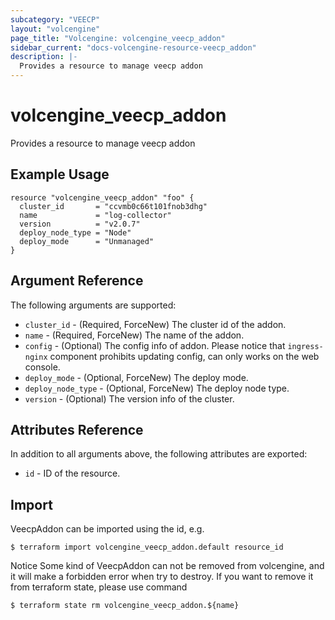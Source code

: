 ```yaml
---
subcategory: "VEECP"
layout: "volcengine"
page_title: "Volcengine: volcengine_veecp_addon"
sidebar_current: "docs-volcengine-resource-veecp_addon"
description: |-
  Provides a resource to manage veecp addon
---
```

# volcengine_veecp_addon
Provides a resource to manage veecp addon
## Example Usage
```hcl
resource "volcengine_veecp_addon" "foo" {
  cluster_id       = "ccvmb0c66t101fnob3dhg"
  name             = "log-collector"
  version          = "v2.0.7"
  deploy_node_type = "Node"
  deploy_mode      = "Unmanaged"
}
```
## Argument Reference
The following arguments are supported:
* `cluster_id` - (Required, ForceNew) The cluster id of the addon.
* `name` - (Required, ForceNew) The name of the addon.
* `config` - (Optional) The config info of addon. Please notice that `ingress-nginx` component prohibits updating config, can only works on the web console.
* `deploy_mode` - (Optional, ForceNew) The deploy mode.
* `deploy_node_type` - (Optional, ForceNew) The deploy node type.
* `version` - (Optional) The version info of the cluster.

## Attributes Reference
In addition to all arguments above, the following attributes are exported:
* `id` - ID of the resource.



## Import
VeecpAddon can be imported using the id, e.g.
```
$ terraform import volcengine_veecp_addon.default resource_id
```

Notice
Some kind of VeecpAddon can not be removed from volcengine, and it will make a forbidden error when try to destroy.
If you want to remove it from terraform state, please use command
```
$ terraform state rm volcengine_veecp_addon.${name}
```


